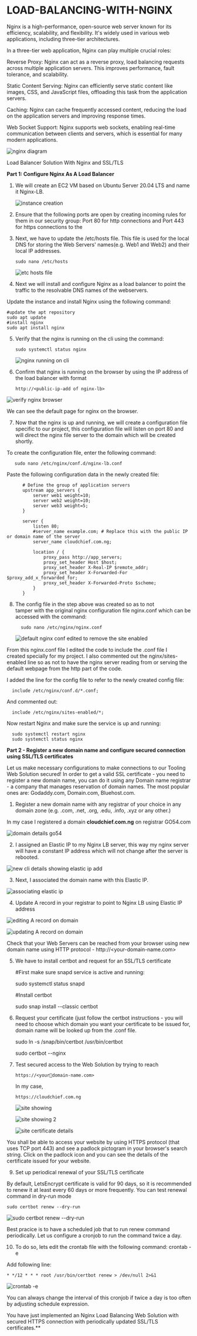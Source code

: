 # LOAD-BALANCING-WITH-NGINX


Nginx is a high-performance, open-source web server known for its efficiency, scalability, and flexibility. It's widely used in various web applications, including three-tier architectures.

In a three-tier web application, Nginx can play multiple crucial roles:

Reverse Proxy: Nginx can act as a reverse proxy, load balancing requests across multiple application servers. This improves performance, fault tolerance, and scalability.

Static Content Serving: Nginx can efficiently serve static content like images, CSS, and JavaScript files, offloading this task from the application servers.

Caching: Nginx can cache frequently accessed content, reducing the load on the application servers and improving response times.

Web Socket Support: Nginx supports web sockets, enabling real-time communication between clients and servers, which is essential for many modern applications.

![nginx diagram](https://github.com/user-attachments/assets/5a61aa42-eaab-4d39-9ccb-55bc8607f1e9)


Load Balancer Solution With Nginx and SSL/TLS


**Part 1: Configure Nginx As A Load Balancer**


1. We will create an EC2 VM based on Ubuntu Server 20.04 LTS and name it Nginx-LB.
   
   ![instance creation](https://github.com/user-attachments/assets/9fce0a9c-e71c-4f74-b396-eed01f895d0f)


2. Ensure that the following ports are open by creating incoming rules for them in our security group: Port 80 for http connections and Port 443 for https connections to the 




3. Next, we have to update the /etc/hosts file. This file is used for the local DNS for storing the Web Servers' names(e.g. Web1 and Web2) and their local IP addresses.

       sudo nano /etc/hosts

 

   ![etc hosts file](https://github.com/user-attachments/assets/e66258f7-d114-4c0b-946e-9cddb9411cc8)


4. Next we will install and configure Nginx as a load balancer to point the traffic to the resolvable DNS names of the webservers.
 
 Update the instance and install Nginx using the following command: 

    #update the apt repository
    sudo apt update
    #install nginx
    sudo apt install nginx

5. Verify that the nginx is running on the cli using the command:

       sudo systemctl status nginx

   ![nginx running on cli](https://github.com/user-attachments/assets/fd0ddad2-4592-4e1c-80fd-be35505f2aa6)

6. Confirm that nginx is running on the browser by using the IP address of the load balancer with format


       http://<public-ip-add of nginx-lb>
      

  ![verify nginx browser](https://github.com/user-attachments/assets/891972b3-a870-4951-bb2b-ed20cf958933)

 We can see the default page for nginx on the browser.      

7. Now that the nginx is up and running, we will create a configuration file specific to our project, this configuration file will listen on port 80 and will direct the nginx file server to the domain which will be created shortly.

  To create the configuration file, enter the following command:

       sudo nano /etc/nginx/conf.d/nginx-lb.conf

   Paste the following configuration data in the newly created file:


    
          
          # Define the group of application servers
          upstream app_servers {
              server web1 weight=10;
              server web2 weight=10;
              server web3 weight=5;
          }
          
          server {
              listen 80;
              #server_name example.com; # Replace this with the public IP or domain name of the server
              server_name cloudchief.com.ng;  
          
              location / {
                  proxy_pass http://app_servers;
                  proxy_set_header Host $host;
                  proxy_set_header X-Real-IP $remote_addr;
                  proxy_set_header X-Forwarded-For $proxy_add_x_forwarded_for;
                  proxy_set_header X-Forwarded-Proto $scheme;
              }
          }
    


8. The config file in the step above was created so as to not   
  tamper with the original nginx configuration file nginx.conf which can be 
  accessed with the command:


         sudo nano /etc/nginx/nginx.conf


   ![default nginx conf edited to remove the site enabled](https://github.com/user-attachments/assets/43d55c26-7124-4497-9e05-00e40b9aa391)

        
  From this nginx.conf file I edited the code to include the .conf file I   
  created specially for my project. I also commented out the nginx/sites- 
 enabled line so as not to have the nginx server reading from or serving 
 the default webpage from the http part of the code.

  I added the line for the config file to refer to the newly created config 
  file:

      include /etc/nginx/conf.d/*.conf;

  And commented out:

      include /etc/nginx/sites-enabled/*;
    
    




  Now restart Nginx and make sure the service is up and running:

      sudo systemctl restart nginx
      sudo systemctl status nginx




**Part 2 - Register a new domain name and configure secured connection using SSL/TLS certificates**

Let us make necessary configurations to make connections to our Tooling
Web Solution secured!
In order to get a valid SSL certificate - you need to register a new domain
name, you can do it using any Domain name registrar - a company that
manages reservation of domain names. The most popular ones
are: Godaddy.com, Domain.com, Bluehost.com.
1. Register a new domain name with any registrar of your choice in any
domain zone (e.g. .com, .net, .org, .edu, .info, .xyz or any other.)

In my case I registered a domain **cloudchief.com.ng** on registrar GO54.com

  ![domain details go54](https://github.com/user-attachments/assets/52b2c612-0711-4d82-b2c5-b3926188e9b0)


2. I assigned an Elastic IP to my Nginx LB server, this way my nginx server will have a constant IP address which will not change after the server is rebooted.

  ![new cli details showing elastic ip add](https://github.com/user-attachments/assets/af96c838-bec2-47d6-abe9-35896382ad81)


3. Next, I associated the domain name with this Elastic IP.
   
  ![associating elastic ip](https://github.com/user-attachments/assets/555a90ef-cfd6-489e-8fd1-527f28af230e)


4. Update A record in your registrar to point to Nginx LB using Elastic IP
address

  ![editing A record on domain](https://github.com/user-attachments/assets/daadab74-37db-47d2-a217-4445e718398c)

  ![updating A record on domain](https://github.com/user-attachments/assets/c812d1dc-a20b-4a22-8b5c-3fc02478479a)


Check that your Web Servers can be reached from your browser using new
domain name using HTTP protocol - http://<your-domain-name.com>

5. We have to install certbot and request for an SSL/TLS certificate
   
    #First make sure snapd service is active and running:

      sudo systemctl status snapd
   
    #Install certbot
    
      sudo snap install --classic certbot
    
6. Request your certificate (just follow the certbot instructions - you 
 will need to choose which domain you want your certificate to be issued 
 for, domain name will be looked up from the .conf file.


      sudo ln -s /snap/bin/certbot /usr/bin/certbot
    
      sudo certbot --nginx
    
7. Test secured access to the Web Solution by trying to reach       

       https://<your￾domain-name.com>
   
    In my case,

       https://cloudchief.com.ng
  

   ![site showing ](https://github.com/user-attachments/assets/562f5f32-00f5-4ed0-9265-c9956902da11)


   ![site showing 2 ](https://github.com/user-attachments/assets/ebf6ad99-976b-4526-9c95-1ce9c1960e04)

   ![site certificate details](https://github.com/user-attachments/assets/d73077c6-50c1-4778-bbcf-d1b3d9b540b7)


You shall be able to access your website by using HTTPS protocol (that
uses TCP port 443) and see a padlock pictogram in your browser's search
string. Click on the padlock icon and you can see the details of the
certificate issued for your website.

9. Set up periodical renewal of your SSL/TLS certificate
    
  By default, LetsEncrypt certificate is valid for 90 days, so it is
recommended to renew it at least every 60 days or more frequently.
You can test renewal command in dry-run mode

    sudo certbot renew --dry-run

  ![sudo certbot renew --dry-run](https://github.com/user-attachments/assets/c695aa3d-527f-4541-8faf-dacf9066a298)

  Best pracice is to have a scheduled job that to run renew command
periodically. Let us configure a cronjob to run the command twice a day.

10. To do so, lets edit the crontab file with the following command:
crontab -e

  Add following line:

    * */12 * * * root /usr/bin/certbot renew > /dev/null 2>&1

  ![crontab -e](https://github.com/user-attachments/assets/1d2e5bfb-9f4e-415f-9206-caba2fe74a68)

  
  You can always change the interval of this cronjob if twice a day is too
often by adjusting schedule expression.

You have just implemented an Nginx Load Balancing Web Solution with
secured HTTPS connection with periodically updated SSL/TLS certificates.**

